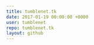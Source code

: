 ```yaml
---
title: tumblenet.tk
date: 2017-01-19 00:00:00 +0000
user: tumblenet
repo: tumblenet.tk
layout: github
---
```

